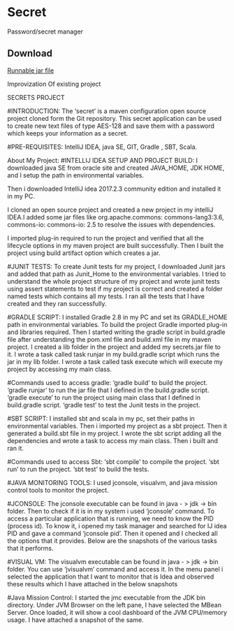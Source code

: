 Secret
=

Password/secret manager

Download
-

[Runnable jar file](https://www.dropbox.com/s/pnhl8887wo7g2m9/secrets.jar?dl=0)



Improvization Of existing project

  SECRETS PROJECT
                                                                                                                                              
                                                                                                                  
#INTRODUCTION:
The ‘secret’ is a maven configuration open source project cloned form the Git repository. This secret application can be used to create new text files of type AES-128 and save them with a password which keeps your information as a secret.


#PRE-REQUISITES:
IntelliJ IDEA, java SE, GIT, Gradle , SBT, Scala.


About My Project:
#INTELLIJ IDEA SETUP AND PROJECT BUILD: 
I downloaded java SE from oracle site and created JAVA_HOME, JDK HOME, and I setup the path in environmental variables.

Then i downloaded IntelliJ idea 2017.2.3 community edition and installed it in my PC.

 I cloned an open source project and created a new project in my intelliJ IDEA.I added some jar files like org.apache.commons: commons-lang3:3.6, commons-io: commons-io: 2.5 to resolve the issues with dependencies. 
 
I imported plug-in required to run the project and verified that all the lifecycle options in my maven project are built successfully. 
Then I built the project using build artifact option which creates a jar.

#JUNIT TESTS:
To create Junit tests for my project, I downloaded Junit jars and added that path as Junit_Home to the environmental variables.
I tried to understand the whole project structure of my project and wrote junit tests using assert statements to test if my project is correct and created a folder named tests which contains all my tests. I ran all the tests that I have created and they ran successfully.

#GRADLE SCRIPT:
I installed Gradle 2.8 in my PC and set its GRADLE_HOME path in environmental variables. 
To build the project Gradle imported plug-in and libraries required. 
Then I started writing the gradle script in build.gradle file after understanding the pom.xml file and build.xml file in my maven project.
 I created a lib folder in the project and added my secrets.jar file to it.
 I wrote a task called task runjar in my build.gradle script which runs the jar in my lib folder.
 I wrote a task called task execute which will execute my project by accessing my main class. 
 
#Commands used to access gradle: 
‘gradle build’ to build the project.
‘gradle runjar’ to run the jar file that I defined in the build.gradle script.
‘gradle execute’ to run the project using main class that I defined in build.gradle script.
‘gradle test’ to test the Junit tests in the project.

#SBT SCRIPT:
I installed sbt and scala in my pc, set their paths in environmental variables.
Then i imported my project as a sbt project.
Then it generated a build.sbt file in my project. 
I wrote the sbt script adding all the dependencies and wrote a task to access my main class. 
Then i built and ran it.

#Commands used to access Sbt:
‘sbt compile’ to compile the project.
‘sbt run’ to run the project.
‘sbt test’ to build the tests.


#JAVA MONITORING TOOLS:
I used jconsole, visualvm, and java mission control tools to monitor the project.

#JCONSOLE: 
The jconsole executable can be found in java - > jdk -> bin folder.
Then to check if it is in my system i used ‘jconsole’ command. 
To access a particular application that is running, we need to know the PID (process id). To know it, i opened my task manager and searched for IJ idea PID and gave a command ‘jconsole pid’. 
Then it opened and I checked all the options that it provides.
Below are the snapshots of the various tasks that it performs.

#VISUAL  VM:
The visualvm executable can be found in java - > jdk -> bin folder.
You can use ‘jvisualvm’ command and access it.
In the menu panel i selected the application that I want to monitor that is Idea and observed these results which I have attached in the below snapshots

#Java Mission Control: 
I started the jmc executable from the JDK bin directory. 
Under JVM Browser on the left pane, I have selected the MBean Server. 
Once loaded, it will show a cool dashboard of the JVM CPU/memory usage. I have attached a snapshot of the same.

